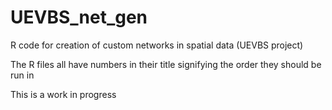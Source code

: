 # UEVBS_net_gen
R code for creation of custom networks in spatial data (UEVBS project)

The R files all have numbers in their title signifying the order they should be run in

This is a work in progress

